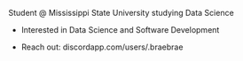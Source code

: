 Student @ Mississippi State University studying Data Science
- Interested in Data Science and Software Development

- Reach out: discordapp.com/users/.braebrae
